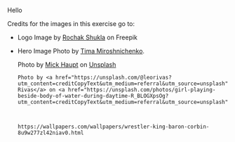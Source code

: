 Hello

Credits for the images in this exercise go to:

- Logo Image by [Rochak Shukla](https://www.freepik.com/free-psd/3d-sale-lettering-typographical-transparent-psd_39432519.htm#fromView=keyword&page=1&position=38&uuid=14a10f11-e778-415c-8159-98997419a83d) on Freepik

- Hero Image Photo by [Tima Miroshnichenko](https://www.pexels.com/photo/a-woman-in-white-long-sleeves-looking-at-the-image-on-the-tablet-5407212/).



  Photo by <a href="https://unsplash.com/@rocinante_11?utm_content=creditCopyText&utm_medium=referral&utm_source=unsplash">Mick Haupt</a> on <a href="https://unsplash.com/photos/landscape-photography-of-waterfalls-2NQUZsSFkao?utm_content=creditCopyText&utm_medium=referral&utm_source=unsplash">Unsplash</a>
      


      Photo by <a href="https://unsplash.com/@leorivas?utm_content=creditCopyText&utm_medium=referral&utm_source=unsplash">Leo Rivas</a> on <a href="https://unsplash.com/photos/girl-playing-beside-body-of-water-during-daytime-R_BLOGXpsOg?utm_content=creditCopyText&utm_medium=referral&utm_source=unsplash">Unsplash</a>
      


      https://wallpapers.com/wallpapers/wrestler-king-baron-corbin-8u9w277zl42niav0.html